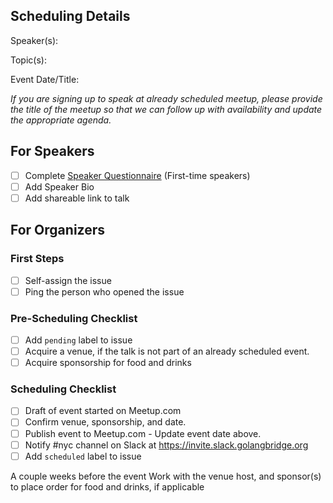 ## Scheduling Details

Speaker(s):

Topic(s):

Event Date/Title:

*If you are signing up to speak at already scheduled meetup, please provide the title of the meetup so that we can follow up with availability and update the appropriate agenda.*

## For Speakers

- [ ] Complete [Speaker Questionnaire](https://goo.gl/forms/Om4MAebK7TagwT3L2) (First-time speakers)
- [ ] Add Speaker Bio
- [ ] Add shareable link to talk

## For Organizers

### First Steps
- [ ] Self-assign the issue
- [ ] Ping the person who opened the issue

### Pre-Scheduling Checklist
- [ ] Add `pending` label to issue
- [ ] Acquire a venue, if the talk is not part of an already scheduled event.
- [ ] Acquire sponsorship for food and drinks

### Scheduling Checklist
- [ ] Draft of event started on Meetup.com
- [ ] Confirm venue, sponsorship, and date.
- [ ] Publish event to Meetup.com - Update event date above.
- [ ] Notify #nyc channel on Slack at https://invite.slack.golangbridge.org
- [ ] Add `scheduled` label to issue

A couple weeks before the event
    Work with the venue host, and sponsor(s) to place order for food and drinks, if applicable


